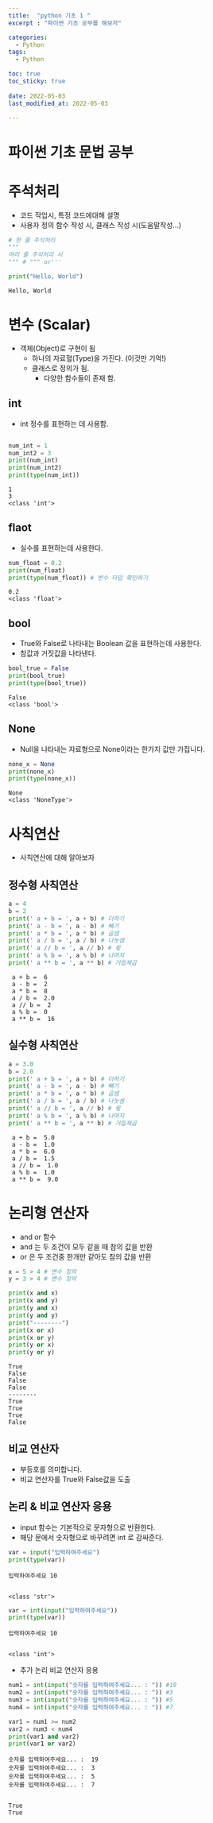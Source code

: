 ```yaml
---
title:  "python 기초 1 "
excerpt : "파이썬 기초 공부를 해보자"

categories:
  - Python
tags:
  - Python

toc: true
toc_sticky: true
 
date: 2022-05-03
last_modified_at: 2022-05-03

---
```


# 파이썬 기초 문법 공부

# 주석처리
- 코드 작업시, 특정 코드에대해 설명
- 사용자 정의 함수 작성 시, 클래스 작성 시(도움말작성...)



```python
# 한 줄 주석처리
"""
여러 줄 주석처리 시
""" # """ or'''

print("Hello, World")
```

    Hello, World
    

# 변수 (Scalar)
- 객체(Object)로 구현이 됨
  + 하나의 자료혈(Type)을 가진다. (이것만 기억!)
  + 클래스로 정의가 됨.
    - 다양한 함수들이 존재 함.


## int
- int 정수를 표현하는 데 사용함.


```python

num_int = 1
num_int2 = 3
print(num_int)
print(num_int2)
print(type(num_int))
```

    1
    3
    <class 'int'>
    

## flaot
- 실수를 표현하는데 사용한다.


```python
num_float = 0.2
print(num_float)
print(type(num_float)) # 변수 타입 확인하기
```

    0.2
    <class 'float'>
    

## bool
- True와 False로 나타내는 Boolean 값을 표현하는데 사용한다.
- 참값과 거짓값을 나타낸다.


```python
bool_true = False
print(bool_true)
print(type(bool_true))
```

    False
    <class 'bool'>
    

## None 
- Null을 나타내는 자료형으로 None이라는 한가지 값만 가집니다.


```python
none_x = None
print(none_x)
print(type(none_x))
```

    None
    <class 'NoneType'>
    

# 사칙연산
 - 사칙연산에 대해 알아보자
 

## 정수형 사칙연산


```python
a = 4
b = 2
print(' a + b = ', a + b) # 더하기
print(' a - b = ', a - b) # 빼기
print(' a * b = ', a * b) # 곱셈
print(' a / b = ', a / b) # 나눗셈
print(' a // b = ', a // b) # 몫
print(' a % b = ', a % b) # 나머지
print(' a ** b = ', a ** b) # 거듭제곱
```

     a + b =  6
     a - b =  2
     a * b =  8
     a / b =  2.0
     a // b =  2
     a % b =  0
     a ** b =  16
    

## 실수형 사칙연산


```python
a = 3.0
b = 2.0
print(' a + b = ', a + b) # 더하기
print(' a - b = ', a - b) # 빼기
print(' a * b = ', a * b) # 곱셈
print(' a / b = ', a / b) # 나눗셈
print(' a // b = ', a // b) # 몫
print(' a % b = ', a % b) # 나머지
print(' a ** b = ', a ** b) # 거듭제곱
```

     a + b =  5.0
     a - b =  1.0
     a * b =  6.0
     a / b =  1.5
     a // b =  1.0
     a % b =  1.0
     a ** b =  9.0
    

# 논리형 연산자
 - and or 함수
 - and 는 두 조건이 모두 같을 때 참의 값을 반환
 - or 은 두 조건중 한개만 같아도 참의 값을 반환


```python
x = 5 > 4 # 변수 정의
y = 3 > 4 # 변수 정의

print(x and x)
print(x and y)
print(y and x)
print(y and y)
print("--------")
print(x or x)
print(x or y)
print(y or x)
print(y or y)
```

    True
    False
    False
    False
    --------
    True
    True
    True
    False
    

## 비교 연산자
-  부등호를 의미합니다.
-  비교 연산자를 True와 False값을 도출

## 논리 & 비교 연산자 응용
 - input 함수는 기본적으로 문자형으로 반환한다.
 - 해당 문에서 숫자형으로 바꾸려면 int 로 감싸준다.


```python
var = input("입력하여주세요")
print(type(var))
```

    입력하여주세요 10
    

    <class 'str'>
    


```python
var = int(input("입력하여주세요"))
print(type(var))
```

    입력하여주세요 10
    

    <class 'int'>
    

- 추가 논리 비교 연산자 응용



```python
num1 = int(input("숫자를 입력하여주세요... : ")) #19
num2 = int(input("숫자를 입력하여주세요... : ")) #3
num3 = int(input("숫자를 입력하여주세요... : ")) #5
num4 = int(input("숫자를 입력하여주세요... : ")) #7

var1 = num1 >= num2
var2 = num3 < num4
print(var1 and var2)
print(var1 or var2)
```

    숫자를 입력하여주세요... :  19
    숫자를 입력하여주세요... :  3
    숫자를 입력하여주세요... :  5
    숫자를 입력하여주세요... :  7
    

    True
    True
    
